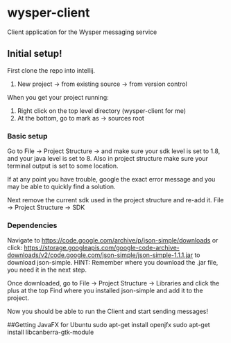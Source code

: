 # wysper-client
Client application for the Wysper messaging service

## Initial setup!

First clone the repo into intellij.
1. New project -> from existing source -> from version control

When you get your project running:
1. Right click on the top level directory (wysper-client for me)
2. At the bottom, go to mark as -> sources root

### Basic setup
Go to File -> Project Structure -> and make sure your sdk level is set to 1.8, and your java level is set to 8.
Also in project structure make sure your terminal output is set to some location.



If at any point you have trouble, google the exact error message and you may be able to quickly find a solution.

Next remove the current sdk used in the project structure and re-add it.
File -> Project Structure -> SDK

### Dependencies
Navigate to https://code.google.com/archive/p/json-simple/downloads or click:
https://storage.googleapis.com/google-code-archive-downloads/v2/code.google.com/json-simple/json-simple-1.1.1.jar
to download json-simple. HINT: Remember where you download the .jar file, you need it in the next step.

Once downloaded, go to File -> Project Structure -> Libraries and click the plus at the top
Find where you installed json-simple and add it to the project.

Now you should be able to run the Client and start sending messages!

##Getting JavaFX for Ubuntu
sudo apt-get install openjfx
sudo apt-get install libcanberra-gtk-module